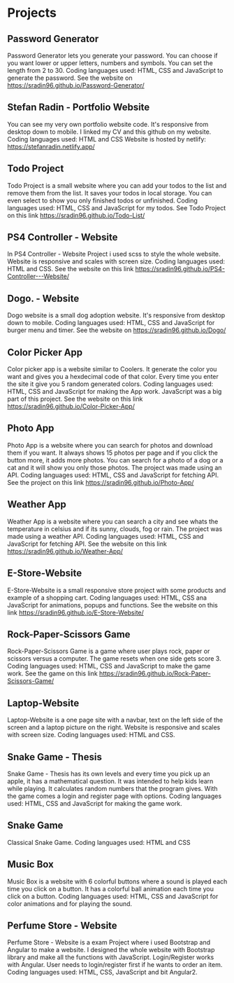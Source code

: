 # Projects

## Password Generator

Password Generator lets you generate your password. You can choose if you want lower or upper letters, numbers and symbols. You can set the length from 2 to 30. Coding languages used: HTML, CSS and JavaScript to generate the password.
See the website on https://sradin96.github.io/Password-Generator/

## Stefan Radin - Portfolio Website

You can see my very own portfolio website code. It's responsive from desktop down to mobile. I linked my CV and this github on my website. Coding languages used: HTML and CSS
Website is hosted by netlify: https://stefanradin.netlify.app/

## Todo Project

Todo Project is a small website where you can add your todos to the list and remove them from the list. It saves your todos in local storage. You can even select to show you only finished todos or unfinished.  Coding languages used: HTML, CSS and JavaScript for my todos.
See Todo Project on this link https://sradin96.github.io/Todo-List/

## PS4 Controller - Website

In PS4 Controller - Website Project i used scss to style the whole website. Website is responsive and scales with screen size. Coding languages used: HTML and CSS.
See the website on this link https://sradin96.github.io/PS4-Controller---Website/

## Dogo. - Website

Dogo website is a small dog adoption website. It's responsive from desktop down to mobile. Coding languages used: HTML, CSS and JavaScript for burger menu and timer.
See the website on https://sradin96.github.io/Dogo/

## Color Picker App

Color picker app is a website similar to Coolers. It generate the color you want and gives you a hexdecimal code of that color. Every time you enter the site it give you 5 random generated colors. Coding languages used: HTML, CSS and JavaScript for making the App work. JavaScript was a big part of this project.
See the website on this link https://sradin96.github.io/Color-Picker-App/

## Photo App

Photo App is a website where you can search for photos and download them if you want. It always shows 15 photos per page and if you click the button more, it adds more photos. You can search for a photo of a dog or a cat and it will show you only those photos. The project was made using an API.  Coding languages used: HTML, CSS and JavaScript for fetching API.
See the project on this link https://sradin96.github.io/Photo-App/

## Weather App

Weather App is a website where you can search a city and see whats the temperature in celsius and if its sunny, clouds, fog or rain. The project was made using a weather API.  Coding languages used: HTML, CSS and JavaScript for fetching API.
See the website on this link https://sradin96.github.io/Weather-App/

## E-Store-Website

E-Store-Website is a small responsive store project with some products and example of a shopping cart.  Coding languages used: HTML, CSS ana JavaScript for animations, popups and functions.
See the website on this link https://sradin96.github.io/E-Store-Website/

## Rock-Paper-Scissors Game

Rock-Paper-Scissors Game is a game where user plays rock, paper or scissors versus a computer. The game resets when one side gets score 3.  Coding languages used: HTML, CSS and JavaScript to make the game work.
See the game on this link https://sradin96.github.io/Rock-Paper-Scissors-Game/

## Laptop-Website

Laptop-Website is a one page site with a navbar, text on the left side of the screen and a laptop picture on the right. Website is responsive and scales with screen size.  Coding languages used: HTML and CSS.


## Snake Game - Thesis

Snake Game - Thesis has its own levels and every time you pick up an apple, it has a mathematical question. It was intended to help kids learn while playing. It calculates random numbers that the program gives. With the game comes a login and register page with options.  Coding languages used: HTML, CSS and JavaScript for making the game work.

## Snake Game

Classical Snake Game.  Coding languages used: HTML and CSS

## Music Box

Music Box is a website with 6 colorful buttons where a sound is played each time you click on a button. It has a colorful ball animation each time you click on a button. Coding languages used: HTML, CSS and JavaScript for color animations and for playing the sound.

## Perfume Store - Website

Perfume Store - Website is a exam Project where i used Bootstrap and Angular to make a website. I designed the whole website with Bootstrap library and make all the functions with JavaScript. Login/Register works with Angular. User needs to login/register first if he wants to order an item. Coding languages used: HTML, CSS, JavaScript and bit Angular2.
